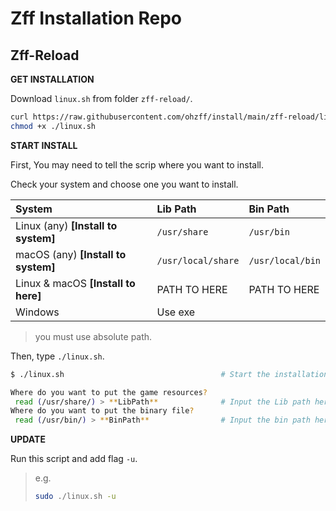 # Zff Installation Repo

## Zff-Reload

**GET INSTALLATION**

Download `linux.sh` from folder `zff-reload/`.

```bash
curl https://raw.githubusercontent.com/ohzff/install/main/zff-reload/linux.sh > linux.sh
chmod +x ./linux.sh
```

**START INSTALL**

First, You may need to tell the scrip where you want to install.

Check your system and choose one you want to install.

| System | Lib Path | Bin Path |
|:---|:---|:---|
| Linux (any) **[Install to system]** | `/usr/share` | `/usr/bin` |
| macOS (any) **[Install to system]** | `/usr/local/share` | `/usr/local/bin` |
| Linux & macOS **[Install to here]** | PATH TO HERE | PATH TO HERE |
| Windows | Use exe | |

> you must use absolute path.

Then, type `./linux.sh`.

```bash
$ ./linux.sh                                   # Start the installation

Where do you want to put the game resources?
 read (/usr/share/) > **LibPath**              # Input the Lib path here.
Where do you want to put the binary file?
 read (/usr/bin/) > **BinPath**                # Input the bin path here.
```

**UPDATE**

Run this script and add flag `-u`.

> e.g.
> 
> ```bash
> sudo ./linux.sh -u
> ```
